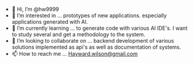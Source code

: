 - 👋 Hi, I’m @hw9999
- 👀 I’m interested in ... prototypes of new applications.  especially applications generated with AI. 
- 🌱 I’m currently learning ... to generate code with various AI IDE's.  I want to study several and get a methodology to the system. 
- 💞️ I’m looking to collaborate on ... backend development of various solutions implemented as api's as well as documentation of systems.
- 📫 How to reach me ... Hayward.wilson@gmail.com

<!---
hw9999/hw9999 is a ✨ special ✨ repository because its `README.md` (this file) appears on your GitHub profile.
You can click the Preview link to take a look at your changes.
--->
